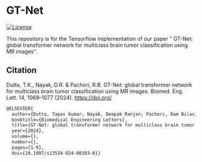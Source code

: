 # GT-Net
[![License](https://img.shields.io/badge/license-MIT-blue.svg)](LICENSE)


This repository is for the Tensorflow implementation of our paper "	GT-Net: global transformer network for multiclass brain tumor classification using MR images".



## Citation

Dutta, T.K., Nayak, D.R. & Pachori, R.B. GT-Net: global transformer network for multiclass brain tumor classification using MR images. Biomed. Eng. Lett. 14, 1069–1077 (2024). https://doi.org/



```markdown
@ELSEVIER{
  author={Dutta, Tapas Kumar; Nayak, Deepak Ranjan; Pachori, Ram Bilas},
  booktitle={Biomedical Engineering Letters}, 
  title={GT-Net: global transformer network for multiclass brain tumor classification using MR images}, 
  year={2024},
  volume={},
  number={},
  pages={1-9},
  doi={10.1007/s13534-024-00393-0}}

